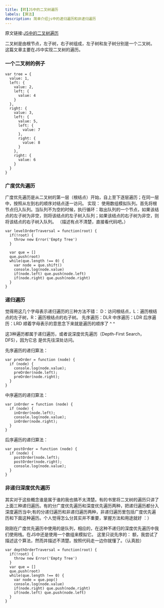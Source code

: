 ```yaml
---
title: [转]JS中的二叉树遍历
labels: [算法]
description: 简单介绍js中的递归遍历和非递归遍历
---
```


原文链接:[JS中的二叉树遍历](http://rizzleci.github.io/2016/03/14/JS%E4%B8%AD%E7%9A%84%E4%BA%8C%E5%8F%89%E6%A0%91/)

二叉树是由根节点，左子树，右子树组成，左子树和友子树分别是一个二叉树。
这篇文章主要在JS中实现二叉树的遍历。

### 一个二叉树的例子

```
var tree = {
  value: 1,
  left: {
    value: 2,
    left: {
      value: 4
    }
  },
  right: {
    value: 3,
    left: {
      value: 5,
      left: {
        value: 7
      },
      right: {
        value: 8
      }
    },
    right: {
      value: 6
    }
  }
}
```

### 广度优先遍历

广度优先遍历是从二叉树的第一层（根结点）开始，自上至下逐层遍历；在同一层中，按照从左到右的顺序对结点逐一访问。
实现：
使用数组模拟队列。首先将根节点归入队列。当队列不为空的时候，执行循环：取出队列的一个节点，如果该结点的左子树为非空，则将该结点的左子树入队列；如果该结点的右子树为非空，则将该结点的右子树入队列。
（描述有点不清楚，直接看代码吧。）

```
var levelOrderTraversal = function(root) {
  if(!root) {
    throw new Error('Empty Tree')
  }

  var que = []
  que.push(root)
  while(que.length !== 0) {
    var node = que.shift()
    console.log(node.value)
    if(node.left) que.push(node.left)
    if(node.right) que.push(node.right)
  }
}
```

### 递归遍历

觉得用这几个字母表示递归遍历的三种方法不错：
D：访问根结点，L：遍历根结点的左子树，R：遍历根结点的右子树。
先序遍历：DLR
中序遍历：LDR
后序遍历：LRD
顺着字母表示的意思念下来就是遍历的顺序了 ^ ^

这3种遍历都属于递归遍历，或者说深度优先遍历（Depth-First Search，DFS），因为它总
是优先往深处访问。

先序遍历的递归算法：

```
var preOrder = function (node) {
  if (node) {
    console.log(node.value);
    preOrder(node.left);
    preOrder(node.right);
  }
}
```

中序遍历的递归算法：

```
var inOrder = function (node) {
  if (node) {
    inOrder(node.left);
    console.log(node.value);
    inOrder(node.right);
  }
}
```

后序遍历的递归算法：

```
var postOrder = function (node) {
  if (node) {
    postOrder(node.left);
    postOrder(node.right);
    console.log(node.value);
  }
}
```

### 非递归深度优先遍历

其实对于这些概念谁是属于谁的我也搞不太清楚。有的书里将二叉树的遍历只讲了上面三种递归遍历。有的分广度优先遍历和深度优先遍历两种，把递归遍历都分入深度遍历当中;有的分递归遍历和非递归遍历两种，非递归遍历里包括广度优先遍历和下面这种遍历。个人觉得怎么分其实并不重要，掌握方法和用途就好 ：）

刚刚在广度优先遍历中使用的是队列，相应的，在这种不递归的深度优先遍历中我们使用栈。在JS中还是使用一个数组来模拟它。
这里只说先序的：
额，我尝试了描述这个算法，然而并描述不清楚。按照代码走一边你就懂了。（认真脸）

```
var depthOrderTraversal = function(root) {
  if(!root) {
    throw new Error('Empty Tree')
  }
  var que = []
  que.push(root)
  while(que.length !== 0) {
    var node = que.pop()
    console.log(node.value)    
    if(node.right) que.push(node.right)
    if(node.left) que.push(node.left)
  }
}
```

